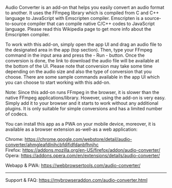 Audio Converter is an add-on that helps you easily convert an audio format to another. It uses the FFmpeg library which is compiled from C and C++ language to JavaScript with Emscripten compiler. Emscripten is a source-to-source compiler that can compile native C/C++ codes to JavaScript language. Please read this Wikipedia page to get more info about the Emscripten compiler.

To work with this add-on, simply open the app UI and drag an audio file to the designated area in the app (top section). Then, type your FFmpeg command in the input area and press the - Run - button. Once the conversion is done, the link to download the audio file will be available at the bottom of the UI. 
Please note that conversion may take some time depending on the audio size and also the type of conversion that you choose. There are some sample commands available in the app UI which you can choose to start working with this add-on.

Note: Since this add-on runs FFmpeg in the browser, it is slower than the native FFmpeg applications/library. However, using the add-on is very easy. Simply add it to your browser and it starts to work without any additional plugins. It is only suitable for simple conversions and has a limited number of codecs.

You can install this app as a PWA on your mobile device, moreover, it is available as a browser extension as-well-as a web application:

Chrome: https://chrome.google.com/webstore/detail/audio-converter/ahmgleafdlnihcbfdifidfdanbfhnjhc  
Firefox: https://addons.mozilla.org/en-US/firefox/addon/audio-converter/  
Opera: https://addons.opera.com/en/extensions/details/audio-converter/  

Webapp & PWA: https://webbrowsertools.com/audio-converter/  

---------------------------------------------------------------------

Support & FAQ: https://mybrowseraddon.com/audio-converter.html  
